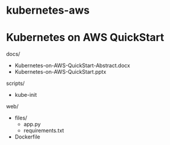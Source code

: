 # kubernetes-aws

# Kubernetes on AWS QuickStart

docs/  
* Kubernetes-on-AWS-QuickStart-Abstract.docx    
* Kubernetes-on-AWS-QuickStart.pptx  

scripts/  
* kube-init  

web/  
* files/  
  * app.py  
  * requirements.txt  
* Dockerfile  
